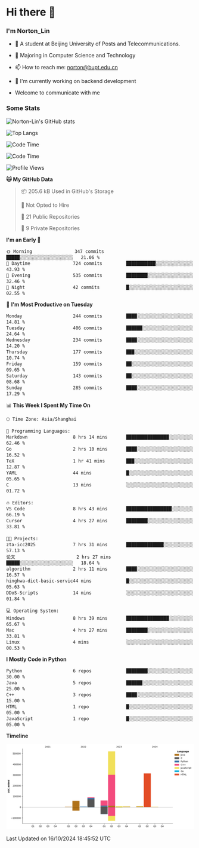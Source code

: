 
# Hi there 👋

### I'm Norton_Lin
- 🏫 A student at Beijing University of Posts and Telecommunications.
- 🌱 Majoring in Computer Science and Technology
- 📫 How to reach me: norton@bupt.edu.cn
- 🌱 I'm currently working on backend development

- Welcome to communicate with me

### Some Stats
![Norton-Lin's GitHub stats](https://github-readme-stats.vercel.app/api?username=Norton-Lin&count_private=true&show_icons=true&theme=radical)

![Top Langs](https://github-readme-stats.vercel.app/api/top-langs/?username=Norton-Lin&langs_count=10&layout=compact)

![Code Time](https://github-readme-stats.vercel.app/api/wakatime?username=Norton_Lin)

<!--START_SECTION:waka-->
![Code Time](http://img.shields.io/badge/Code%20Time-841%20hrs%2051%20mins-blue)

![Profile Views](http://img.shields.io/badge/Profile%20Views-0-blue)

**🐱 My GitHub Data** 

> 📦 205.6 kB Used in GitHub's Storage 
 > 
> 🚫 Not Opted to Hire
 > 
> 📜 21 Public Repositories 
 > 
> 🔑 9 Private Repositories 
 > 
**I'm an Early 🐤** 

```text
🌞 Morning                347 commits         █████░░░░░░░░░░░░░░░░░░░░   21.06 % 
🌆 Daytime                724 commits         ███████████░░░░░░░░░░░░░░   43.93 % 
🌃 Evening                535 commits         ████████░░░░░░░░░░░░░░░░░   32.46 % 
🌙 Night                  42 commits          █░░░░░░░░░░░░░░░░░░░░░░░░   02.55 % 
```
📅 **I'm Most Productive on Tuesday** 

```text
Monday                   244 commits         ████░░░░░░░░░░░░░░░░░░░░░   14.81 % 
Tuesday                  406 commits         ██████░░░░░░░░░░░░░░░░░░░   24.64 % 
Wednesday                234 commits         ████░░░░░░░░░░░░░░░░░░░░░   14.20 % 
Thursday                 177 commits         ███░░░░░░░░░░░░░░░░░░░░░░   10.74 % 
Friday                   159 commits         ██░░░░░░░░░░░░░░░░░░░░░░░   09.65 % 
Saturday                 143 commits         ██░░░░░░░░░░░░░░░░░░░░░░░   08.68 % 
Sunday                   285 commits         ████░░░░░░░░░░░░░░░░░░░░░   17.29 % 
```


📊 **This Week I Spent My Time On** 

```text
🕑︎ Time Zone: Asia/Shanghai

💬 Programming Languages: 
Markdown                 8 hrs 14 mins       ████████████████░░░░░░░░░   62.46 % 
Go                       2 hrs 10 mins       ████░░░░░░░░░░░░░░░░░░░░░   16.52 % 
TeX                      1 hr 41 mins        ███░░░░░░░░░░░░░░░░░░░░░░   12.87 % 
YAML                     44 mins             █░░░░░░░░░░░░░░░░░░░░░░░░   05.65 % 
C                        13 mins             ░░░░░░░░░░░░░░░░░░░░░░░░░   01.72 % 

🔥 Editors: 
VS Code                  8 hrs 43 mins       █████████████████░░░░░░░░   66.19 % 
Cursor                   4 hrs 27 mins       ████████░░░░░░░░░░░░░░░░░   33.81 % 

🐱‍💻 Projects: 
zta-icc2025              7 hrs 31 mins       ██████████████░░░░░░░░░░░   57.13 % 
论文                       2 hrs 27 mins       █████░░░░░░░░░░░░░░░░░░░░   18.64 % 
algorithm                2 hrs 11 mins       ████░░░░░░░░░░░░░░░░░░░░░   16.57 % 
hinghwa-dict-basic-servic44 mins             █░░░░░░░░░░░░░░░░░░░░░░░░   05.63 % 
DDoS-Scripts             14 mins             ░░░░░░░░░░░░░░░░░░░░░░░░░   01.84 % 

💻 Operating System: 
Windows                  8 hrs 39 mins       ████████████████░░░░░░░░░   65.67 % 
Mac                      4 hrs 27 mins       ████████░░░░░░░░░░░░░░░░░   33.81 % 
Linux                    4 mins              ░░░░░░░░░░░░░░░░░░░░░░░░░   00.53 % 
```

**I Mostly Code in Python** 

```text
Python                   6 repos             ████████░░░░░░░░░░░░░░░░░   30.00 % 
Java                     5 repos             ██████░░░░░░░░░░░░░░░░░░░   25.00 % 
C++                      3 repos             ████░░░░░░░░░░░░░░░░░░░░░   15.00 % 
HTML                     1 repo              █░░░░░░░░░░░░░░░░░░░░░░░░   05.00 % 
JavaScript               1 repo              █░░░░░░░░░░░░░░░░░░░░░░░░   05.00 % 
```



**Timeline**

![Lines of Code chart](https://raw.githubusercontent.com/Norton-Lin/Norton-Lin/main/assets/bar_graph.png)


 Last Updated on 16/10/2024 18:45:52 UTC
<!--END_SECTION:waka-->
